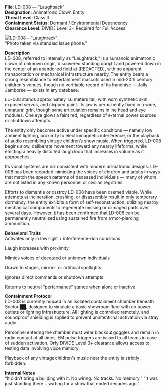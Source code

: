 **File**: LD-008 — “Laughtrack”  
**Designation**: Animatronic Clown Entity  
**Threat Level**: Class II  
**Containment Status**: Dormant / Environmental Dependency  
**Clearance Level**: DIVIDE Level 3+ Required for Full Access  


![LD-008 – “Laughtrack”](https://pbs.twimg.com/media/GqwtrA1W0AE7AI_?format=png&name=900x900)  
“Photo taken via standard issue phone.”

**Description**  
LD-008, referred to internally as “Laughtrack,” is a humanoid animatronic clown of unknown origin, discovered standing upright and powered down in the center of an abandoned field at [REDACTED], with no apparent transportation or mechanical infrastructure nearby. The entity bears a strong resemblance to entertainment mascots used in mid-20th century children's venues, though no verifiable record of its franchise — Jolly Jamboree — exists in any database.

LD-008 stands approximately 1.6 meters tall, with worn synthetic skin, exposed servos, and chipped paint. Its jaw is permanently fixed in a wide, unnatural grin, though some articulation remains in the head and eye modules. One eye glows a faint red, regardless of external power sources or shutdown attempts.

The entity only becomes active under specific conditions — namely low ambient lighting, proximity to electromagnetic interference, or the playback of audio resembling vintage children’s show music. When triggered, LD-008 begins slow, deliberate movement toward any nearby lifeforms, while emitting a heavily distorted laugh loop that increases in volume as it approaches.

Its vocal systems are not consistent with modern animatronic designs. LD-008 has been recorded mimicking the voices of children and adults in ways that match the speech patterns of deceased individuals — many of whom are not listed in any known personnel or civilian registries.

Efforts to dismantle or destroy LD-008 have been deemed viable. While attempts at incineration, crushing, or disassembly result in only temporary dormancy, the entity exhibits a form of self-reconstruction, utilizing nearby mechanical components to regenerate missing or damaged parts over several days. However, it has been confirmed that LD-008 can be permanently neutralized using sustained fire from armor-piercing ammunition.  

**Behavioral Traits**  
Activates only in low-light + interference-rich conditions

Laugh increases with proximity

Mimics voices of deceased or unknown individuals

Drawn to stages, mirrors, or artificial spotlights

Ignores direct commands or shutdown attempts

Returns to neutral “performance” stance when alone or inactive

**Containment Protocol**  
LD-008 is currently housed in an isolated containment chamber beneath Sector ██, designed to simulate a basic showroom floor with no power outlets or lighting infrastructure. All lighting is controlled remotely, and soundproof shielding is applied to prevent unintentional activation via stray audio.

Personnel entering the chamber must wear blackout goggles and remain in radio contact at all times. EM pulse triggers are issued to all teams in case of sudden activation. Only DIVIDE Level 3+ clearance allows access to testing data involving voice mimicry.

Playback of any vintage children's music near the entity is strictly forbidden.

**Internal Notes**  
“It didn’t bring a building with it. No wiring. No tracks. No memory.”
“It was just standing there... waiting for a show that ended decades ago.”
